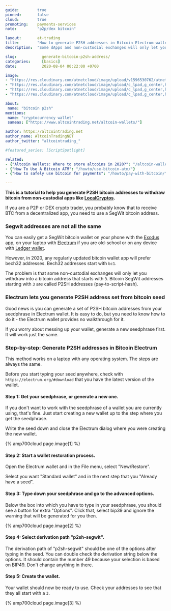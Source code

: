 ```yaml
---
guide:        true
pinned:       false
cloud:        true
promoting:    payments-services
note:         "p2p/dex bitcoin"

layout:       at-trading
title:        "How to generate P2SH addresses in Bitcoin Electrum wallet"
description:  "Some dApps and non-custodial exchanges will only let you withdraw Bitcoin to P2SH addresses, here's how to generate yours from your seedphrase."

slug:           generate-bitcoin-p2sh-address/
categories:     [basics]
date:           2020-08-04 00:22:00 +0700

image:
- "https://res.cloudinary.com/atnetcloud/image/upload/v1596530762/atnet/_how-to/pexels-negative-space-169573_sxippd.jpg"
- "https://res.cloudinary.com/atnetcloud/image/upload/c_lpad,g_center,h_360,w_700/v1596530693/atnet/_how-to/generate-p2sh-btc-1_kkrima.png"
- "https://res.cloudinary.com/atnetcloud/image/upload/c_lpad,g_center,h_360,w_700/v1596530695/atnet/_how-to/generate-p2sh-btc-2_cnfxye.png"
- "https://res.cloudinary.com/atnetcloud/image/upload/c_lpad,g_center,h_360,w_700/v1596530694/atnet/_how-to/generate-p2sh-btc-3_gsxbuw.png"

about:
 name: "bitcoin p2sh"
mentions:
 name: "cryptocurrency wallet"
 sameas: ["https://www.altcointrading.net/altcoin-wallets/"]

author: https://altcointrading.net
author_name: AltcoinTradingNET
author_twitter: "altcointrading_"

#featured_series: [ScriptSpotlight]

related:
- {"Altcoin Wallets: Where to store altcoins in 2020?": "/altcoin-wallets/"}
- {"How To Use A Bitcoin ATM": "/howto/use-bitcoin-atm/"}
- {"How to safely use bitcoin for payments": "/howto/pay-with-bitcoin/"}

---
```


<strong>This is a tutorial to help you generate P2SH bitcoin addresses to withdraw bitcoin from non-custodial apps like <a rel="nofollow" href="https://localcryptos.com/r/bocmask">LocalCryptos</a>.</strong>

If you are a P2P or DEX crypto trader, you probably know that to receive BTC from a decentralized app, you need to use a SegWit bitcoin address.

### Segwit addresses are not all the same

You can easily get a SegWit bitcoin wallet on your phone with the [Exodus](https://exodus.io) app, on your laptop with [Electrum](https.electrum.org) if you are old-school or on any device with [Ledger wallet](http://bit.ly/at-ledger-codes2020).

However, in 2020, any regularly updated bitcoin wallet app will prefer bech32 addresses. Bech32 addresses start with `bc1`.

The problem is that some non-custodial exchanges will only let you withdraw into a bitcoin address that starts with `3`. Bitcoin SegWit addresses starting with `3` are called P2SH addresses (pay-to-script-hash).

### Electrum lets you generate P2SH address set from bitcoin seed

Good news is you can generate a set of P2SH bitcoin addresses from your seedphrase in Electrum wallet. It is easy to do, but you need to know how to do it - the Electrum wallet provides no walkthrough for it.

If you worry about messing up your wallet, generate a new seedphrase first. It will work just the same.

### Step-by-step: Generate P2SH addresses in Bitcoin Electrum

This method works on a laptop with any operating system. The steps are always the same.

Before you start typing your seed anywhere, check with `https://electrum.org/#download` that you have the latest version of the wallet.

#### Step 1: Get your seedphrase, or generate a new one.

If you don't want to work with the seedphrase of a wallet you are currently using, that's fine. Just start creating a new wallet up to the step where you get the seedphrase.

Write the seed down and close the Electrum dialog where you were creating the new wallet.

{% amp700cloud page.image[1] %}


#### Step 2: Start a wallet restoration process.

Open the Electrum wallet and in the File menu, select "New/Restore".

Select you want "Standard wallet" and in the next step that you "Already have a seed".

#### Step 3: Type down your seedphrase and go to the advanced options.

Below the box into which you have to type in your seedphrase, you should see a button for extra "Options". Click that, select bip39 and ignore the warning that will be generated for you then.

{% amp700cloud page.image[2] %}


#### Step 4: Select derivation path "p2sh-segwit".

The derivation path of "p2sh-segwit" should be one of the options after typing in the seed. You can double check the derivation string below the options. It should contain the number 49 because your selection is based on BIP49. Don't change anything in there.

#### Step 5: Create the wallet.

Your wallet should now be ready to use. Check your addresses to see that they all start with a `3`.

{% amp700cloud page.image[3] %}
